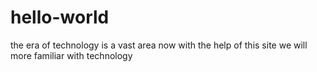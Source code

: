 # hello-world
the era of technology is a vast area now with the help of this site we will more familiar with technology
